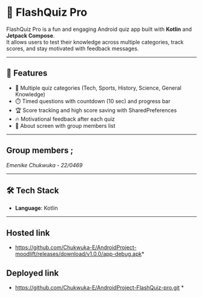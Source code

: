 # 📱 FlashQuiz Pro

FlashQuiz Pro is a fun and engaging Android quiz app built with **Kotlin** and **Jetpack Compose**.  
It allows users to test their knowledge across multiple categories, track scores, and stay motivated with feedback messages.

---

## 🚀 Features

- 🎯 Multiple quiz categories (Tech, Sports, History, Science, General Knowledge)  
- ⏱️ Timed questions with countdown (10 sec) and progress bar  
- 🏆 Score tracking and high score saving with SharedPreferences  
- 🔥 Motivational feedback after each quiz  
- 👥 About screen with group members list  

---

## Group members ; 
*Emenike Chukwuka - 22/0469*


---

## 🛠️ Tech Stack

- **Language**: Kotlin  


---

## Hosted link 
* https://github.com/Chukwuka-E/AndroidProject-moodlift/releases/download/v1.0.0/app-debug.apk*
  
## Deployed link 
*  https://github.com/Chukwuka-E/AndroidProject-FlashQuiz-pro.git *
